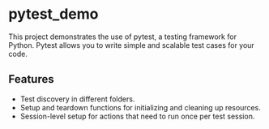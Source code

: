 # pytest_demo

This project demonstrates the use of pytest, a testing framework for Python. Pytest allows you to write simple and scalable test cases for your code.

## Features
- Test discovery in different folders.
- Setup and teardown functions for initializing and cleaning up resources.
- Session-level setup for actions that need to run once per test session.